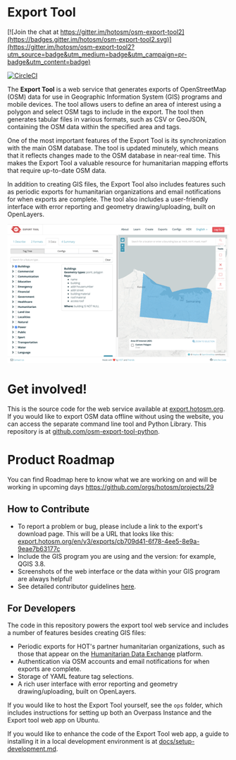 # Export Tool

[![Join the chat at https://gitter.im/hotosm/osm-export-tool2](https://badges.gitter.im/hotosm/osm-export-tool2.svg)](https://gitter.im/hotosm/osm-export-tool2?utm_source=badge&utm_medium=badge&utm_campaign=pr-badge&utm_content=badge)

[![CircleCI](https://circleci.com/gh/hotosm/osm-export-tool.svg?style=svg)](https://circleci.com/gh/hotosm/osm-export-tool)

The **Export Tool** is a web service that generates exports of OpenStreetMap (OSM) data for use in Geographic Information System (GIS) programs and mobile devices. The tool allows users to define an area of interest using a polygon and select OSM tags to include in the export. The tool then generates tabular files in various formats, such as CSV or GeoJSON, containing the OSM data within the specified area and tags.

One of the most important features of the Export Tool is its synchronization with the main OSM database. The tool is updated minutely, which means that it reflects changes made to the OSM database in near-real time. This makes the Export Tool a valuable resource for humanitarian mapping efforts that require up-to-date OSM data.

In addition to creating GIS files, the Export Tool also includes features such as periodic exports for humanitarian organizations and email notifications for when exports are complete. The tool also includes a user-friendly interface with error reporting and geometry drawing/uploading, built on OpenLayers.

![screenshot](images/screenshot.png)

# Get involved!

This is the source code for the web service available at [export.hotosm.org](https://export.hotosm.org). If you would like to export OSM data offline without using the website, you can access the separate command line tool and Python Library. This repository is at [github.com/osm-export-tool-python](https://github.com/hotosm/osm-export-tool-python). 

# Product Roadmap
You can find Roadmap here to know what we are working on and will be working in upcoming days 
https://github.com/orgs/hotosm/projects/29


## How to Contribute

* To report a problem or bug, please include a link to the export's download page. This will be a URL that looks like this: [export.hotosm.org/en/v3/exports/cb709d41-6f78-4ee5-8e9a-9eae7b63177c](https://export.hotosm.org/en/v3/exports/cb709d41-6f78-4ee5-8e9a-9eae7b63177c)
* Include the GIS program you are using and the version: for example, QGIS 3.8.
* Screenshots of the web interface or the data within your GIS program are always helpful!
* See detailed contributor guidelines [here](https://github.com/hotosm/osm-export-tool/blob/master/CONTRIBUTING.md).

## For Developers

The code in this repository powers the export tool web service and includes a number of features besides creating GIS files:

* Periodic exports for HOT's partner humanitarian organizations, such as those that appear on the [Humanitarian Data Exchange](https://data.humdata.org) platform.
* Authentication via OSM accounts and email notifications for when exports are complete.
* Storage of YAML feature tag selections.
* A rich user interface with error reporting and geometry drawing/uploading, built on OpenLayers.

If you would like to host the Export Tool yourself, see the `ops` folder, which includes instructions for setting up both an Overpass Instance and the Export tool web app on Ubuntu. 

If you would like to enhance the code of the Export Tool web app, a guide to installing it in a local development environment is at [docs/setup-development.md](docs/setup-development.md).

